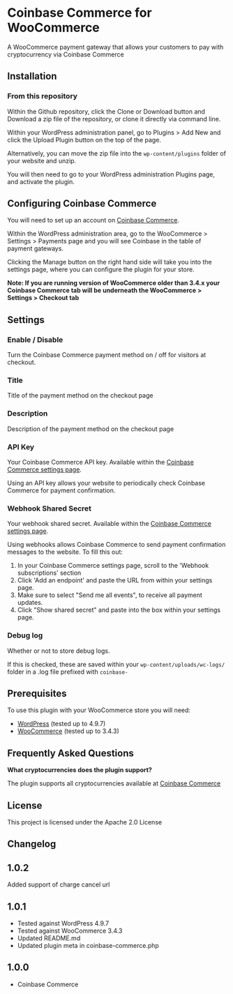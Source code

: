 # Coinbase Commerce for WooCommerce

A WooCommerce payment gateway that allows your customers to pay with cryptocurrency via Coinbase Commerce

## Installation

### From this repository

Within the Github repository, click the Clone or Download button and Download a zip file of the repository, or clone it directly via command line.

Within your WordPress administration panel, go to Plugins > Add New and click the Upload Plugin button on the top of the page.

Alternatively, you can move the zip file into the `wp-content/plugins` folder of your website and unzip.

You will then need to go to your WordPress administration Plugins page, and activate the plugin.

## Configuring Coinbase Commerce

You will need to set up an account on [Coinbase Commerce].

Within the WordPress administration area, go to the WooCommerce > Settings > Payments page and you will see Coinbase in the table of payment gateways.

Clicking the Manage button on the right hand side will take you into the settings page, where you can configure the plugin for your store.

**Note: If you are running version of WooCommerce older than 3.4.x your Coinbase Commerce tab will be underneath the WooCommerce > Settings > Checkout tab**

## Settings

### Enable / Disable

Turn the Coinbase Commerce payment method on / off for visitors at checkout.

### Title

Title of the payment method on the checkout page

### Description

Description of the payment method on the checkout page

### API Key

Your Coinbase Commerce API key. Available within the [Coinbase Commerce settings page].

Using an API key allows your website to periodically check Coinbase Commerce for payment confirmation.

### Webhook Shared Secret

Your webhook shared secret. Available within the [Coinbase Commerce settings page].

Using webhooks allows Coinbase Commerce to send payment confirmation messages to the website. To fill this out:

1. In your Coinbase Commerce settings page, scroll to the 'Webhook subscriptions' section
2. Click 'Add an endpoint' and paste the URL from within your settings page.
3. Make sure to select "Send me all events", to receive all payment updates.
4. Click "Show shared secret" and paste into the box within your settings page.

### Debug log

Whether or not to store debug logs.

If this is checked, these are saved within your `wp-content/uploads/wc-logs/` folder in a .log file prefixed with `coinbase-`

## Prerequisites

To use this plugin with your WooCommerce store you will need:

* [WordPress] (tested up to 4.9.7)
* [WooCommerce] (tested up to 3.4.3)

## Frequently Asked Questions

**What cryptocurrencies does the plugin support?**

The plugin supports all cryptocurrencies available at [Coinbase Commerce]

## License

This project is licensed under the Apache 2.0 License

## Changelog

## 1.0.2 ##
Added support of charge cancel url

## 1.0.1 ##
* Tested against WordPress 4.9.7
* Tested against WooCommerce 3.4.3
* Updated README.md
* Updated plugin meta in coinbase-commerce.php

## 1.0.0 ##
* Coinbase Commerce

[//]: # (Comments for storing reference material in. Stripped out when processing the markdown)

[Coinbase Commerce]: <https://commerce.coinbase.com/>
[Coinbase Commerce settings page]: <https://commerce.coinbase.com/dashboard/settings/>
[WooCommerce]: <https://woocommerce.com/>
[WordPress]: <https://wordpress.org/>

